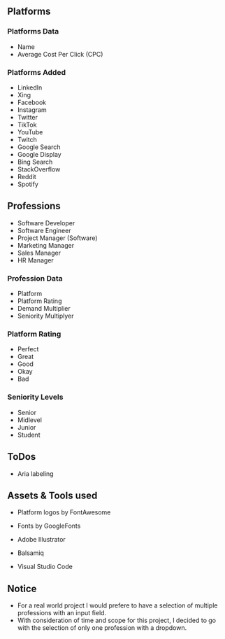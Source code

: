 
## Platforms

### Platforms Data

- Name
- Average Cost Per Click (CPC)

### Platforms Added

- LinkedIn
- Xing
- Facebook
- Instagram
- Twitter
- TikTok
- YouTube
- Twitch
- Google Search
- Google Display
- Bing Search
- StackOverflow
- Reddit
- Spotify


## Professions

- Software Developer
- Software Engineer
- Project Manager (Software)
- Marketing Manager
- Sales Manager
- HR Manager

### Profession Data

- Platform
- Platform Rating
- Demand Multiplier
- Seniority Multiplyer

### Platform Rating

- Perfect
- Great
- Good
- Okay
- Bad

### Seniority Levels

- Senior
- Midlevel
- Junior
- Student



## ToDos

- Aria labeling



## Assets & Tools used

- Platform logos by FontAwesome
- Fonts by GoogleFonts

- Adobe Illustrator
- Balsamiq
- Visual Studio Code



## Notice

- For a real world project I would prefere to have a selection of multiple professions with an input field.
- With consideration of time and scope for this project, I decided to go with the selection of only one profession with a dropdown.